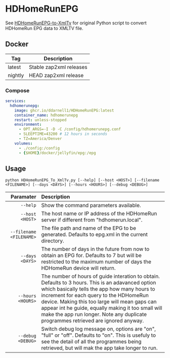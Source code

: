# HDHomeRunEPG

See [HDHomeRunEPG-to-XmlTv](https://github.com/IncubusVictim/HDHomeRunEPG-to-XmlTv) for original Python script to convert HDHomeRun EPG data to XMLTV file.

## Docker

| Tag | Description |
|---|---|
| latest | Stable zap2xml releases |
| nightly | HEAD zap2xml release |

### Compose

```yaml
services:
  hdhomerunepg:
    image: ghcr.io/ddarnell1/HDHomeRunEPG:latest
    container_name: hdhomerunepg
    restart: unless-stopped
    environment:
      - OPT_ARGS=-I -D -C /config/hdhomerunepg.conf
      - SLEEPTIME=43200 # 12 hours in seconds
      - TZ=America/Denver
    volumes:
      - ./config:/config
      - {$HOME}/docker/jellyfin/epg:/epg

```

## Usage

```
python HDHomeRunEPG_To_XmlTv.py [--help] [--host <HOST>] [--filename <FILENAME>] [--days <DAYS>] [--hours <HOURS>] [--debug <DEBUG>]
```

|      Paramater | Description     |
| -------------: | :-------------- |
| `--help`  | Show the command parameters available. |
| `--host <HOST>`  | The host name or IP address of the HDHomeRun server if different from "hdhomerun.local". |
| `--filename <FILENAME>` | The file path and name of the EPG to be generated. Defaults to epg.xml in the current directory. |
| `--days <DAYS>` | The number of days in the future from now to obtain an EPG for. Defaults to 7 but will be restricted to the maximum number of days the HDHomeRun device will return. |
| `--hours <HOURS>` | The number of hours of guide interation to obtain. Defaults to 3 hours. This is an adavanced option which basically tells the app how many hours to increment for each query to the HDHomeRun device.  Making this too large will mean gaps can appear int he guide, equally making it too small will make the app run longer. Note any duplicate programmes retrieved are ignored anyway. |
| `--debug <DEBUG>` | Switch debug log message on, options are "on", "full" or "off". Defaults to "on". This is usefuly to see the detail of all the programmes being retrieved, but will mak the app take longer to run. |
